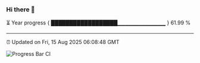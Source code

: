 ### Hi there 👋

⏳ Year progress { ██████████████████▁▁▁▁▁▁▁▁▁▁▁▁ } 61.99 %

---

⏰ Updated on Fri, 15 Aug 2025 06:08:48 GMT

![Progress Bar CI](https://github.com/liununu/liununu/workflows/Progress%20Bar%20CI/badge.svg)

